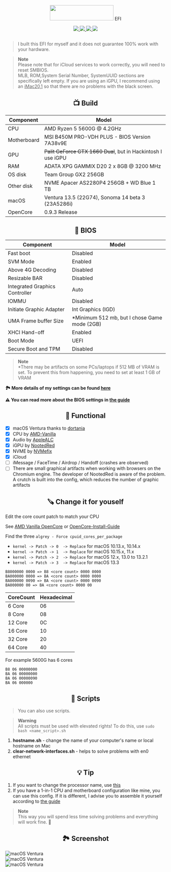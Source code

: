 <p></p>
<p align="center"><img src="https://i.imgur.com/HJnpvwQ.png" width="200" height="48"/> EFI</p>
<p align="center">
 <a href="https://www.apple.com/macos">
  <img src="https://img.shields.io/badge/Ventura-13.4.1-informational.svg">
 </a>
 <a href="https://www.apple.com/macos">
  <img src="https://img.shields.io/badge/Sonoma-14.0%20beta3-informational.svg">
 </a>
 <a href="https://github.com/acidanthera/OpenCorePkg">
  <img src="https://img.shields.io/badge/OpenCore-0.9.3-informational.svg">
 </a>
 <a href="https://github.com/MAGICXcmd/Ryzentosh/blob/main/LICENSE">
  <img src="https://img.shields.io/github/license/MAGICXcmd/Ryzentosh?style=flat-square">
 </a>
</p>

<h2></h2>

> I built this EFI for myself and it does not guarantee 100% work with your hardware.

> **Note** \
> Please note that for iCloud services to work correctly, you will need to reset SMBIOS.<br/>
> MLB, ROM,System Serial Number, SystemUUID sections are specifically left empty. If you are using an iGPU, I recommend using an <u>iMac20,1</u> so that there are no problems with the black screen.

<h2 align="center">📺 Build</h2>

| **Component** | **Model**                                                          |
| ------------- |--------------------------------------------------------------------|
| CPU | AMD Ryzen 5 5600G @ 4.2GHz                                                   |
| Motherboard | MSI B450M PRO-VDH PLUS - BIOS Version 7A38v9E                        |
| GPU | <s>Palit GeForce GTX 1660 Dual</s>, but in Hackintosh I use iGPU             |
| RAM | ADATA XPG GAMMIX D20 2 x 8GB @ 3200 MHz                                      |
| OS disk | Team Group GX2 256GB                                                     |
| Other disk | NVME Apacer AS2280P4 256GB + WD Blue 1 TB                             |
| macOS | Ventura 13.5 (22G74), Sonoma 14 beta 3 (23A5286i)                          |
| OpenCore | 0.9.3 Release                                                           |

<h2 align="center">🔧 BIOS</h2>

| **Component**                  | **Model**                                         |
|--------------------------------|---------------------------------------------------|
| Fast boot                      | Disabled                                          |
| SVM Mode                       | Enabled                                           |
| Above 4G Decoding              | Disabled                                          |
| Resizable BAR                  | Disabled                                          |
| Integrated Graphics Controller | Auto                                              |
| IOMMU                          | Disabled                                          |
| Initiate Graphic Adapter       | Int Graphics (IGD)                                |
| UMA Frame buffer Size          | *Minimum 512 mb, but I chose Game mode (2GB)      |
| XHCI Hand-off                  | Enabled                                           |
| Boot Mode                      | UEFI                                              |
| Secure Boot and TPM            | Disabled                                          |

> **Note** \
>*There may be artifacts on some PCs/laptops if 512 MB of VRAM is set. To prevent this from happening, you need to set at least 1 GB of VRAM

**🏞️ More details of my settings can be found [here](https://imgur.com/a/Q2ssS6q)**

**⚠️ You can read more about the BIOS settings in [the guide](https://dortania.github.io/OpenCore-Install-Guide/AMD/zen.html#amd-bios-settings)**

<h2 align="center">🩼 Functional</h2>

- [x] macOS Ventura thanks to [dortania](https://dortania.github.io/OpenCore-Install-Guide/)
- [x] CPU by [AMD-Vanilla](https://github.com/AMD-OSX/AMD_Vanilla)
- [x] Audio by [AppleALC](https://github.com/acidanthera/AppleALC)
- [x] iGPU by [NootedRed](https://github.com/NootInc/NootedRed)
- [x] NVME by [NVMefix](https://github.com/acidanthera/NVMeFix)
- [x] iCloud
- [ ] iMessage / FaceTime / Airdrop / Handoff (crashes are observed)
- [ ] There are small graphical artifacts when working with browsers on the Chromium engine. The developer of NootedRed is aware of the problem. A crutch is built into the config, which reduces the number of graphic artifacts

<h2 align="center">🪚 Change it for youself</h2>

Edit the core count patch to match your CPU

See [AMD Vanilla OpenCore](https://github.com/AMD-OSX/AMD_Vanilla/tree/master) or [OpenCore-Install-Guide](https://dortania.github.io/OpenCore-Install-Guide/extras/ventura.html#amd-patches)

Find the three `algrey - Force cpuid_cores_per_package`
 
- `kernel -> Patch -> 0  -> Replace` for macOS 10.13.x, 10.14.x
- `kernel -> Patch -> 1  -> Replace` for macOS 10.15.x, 11.x
- `kernel -> Patch -> 2  -> Replace` for macOS 12.x, 13.0 to 13.2.1
- `kernel -> Patch -> 3  -> Replace` for macOS 13.3
 
```
B8000000 0000 => B8 <core count> 0000 0000
BA000000 0000 => BA <core count> 0000 0000
BA000000 0090 => BA <core count> 0000 0090
BA000000 00 => BA <core count> 0000 00
```
 
| CoreCount | Hexadecimal |
| --------- | ----------- |
| 6 Core    | 06          |
| 8 Core    | 08          |
| 12 Core   | 0C          |
| 16 Core   | 10          |
| 32 Core   | 20          |
| 64 Core   | 40          |
 
For example 5600G has 6 cores
 
```
B8 06 00000000
BA 06 00000000
BA 06 00000090
BA 06 000000
```

<h2 align="center">🧱 Scripts</h2>

> You can also use scripts.

> **Warning** \
> All scripts must be used with elevated rights! To do this, use
> ```sudo bash <name_script>.sh```
1. **hostname.sh** - change the name of your computer's name or local hostname on Mac
2. **clear-network-interfaces.sh** - helps to solve problems with en0 ethernet

<h2 align="center">💡 Tip</h2>

 1. If you want to change the processor name, use [this](https://github.com/corpnewt/CPU-Name)
 2. If you have a 1-in-1 CPU and motherboard configuration like mine, you can use this config. If it is different, I advise you to assemble it yourself according to [the guide](https://dortania.github.io/OpenCore-Install-Guide/)

> **Note** \
> This way you will spend less time solving problems and everything will work fine. 🫡

<h2 align="center">🏞️ Screenshot</h2>
<img src="https://i.imgur.com/qBf9Km2.png" alt="macOS Ventura">

<br/>

<img src="https://i.imgur.com/fpN7SS7.png" alt="macOS Ventura">

<br/>

<img src="https://i.imgur.com/y12giX0.png" alt="macOS Ventura">
